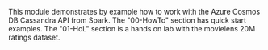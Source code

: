 This module demonstrates by example how to work with the Azure Cosmos DB Cassandra API from Spark.
The "00-HowTo" section has quick start examples.
The "01-HoL" section is a hands on lab with the movielens 20M ratings dataset.
